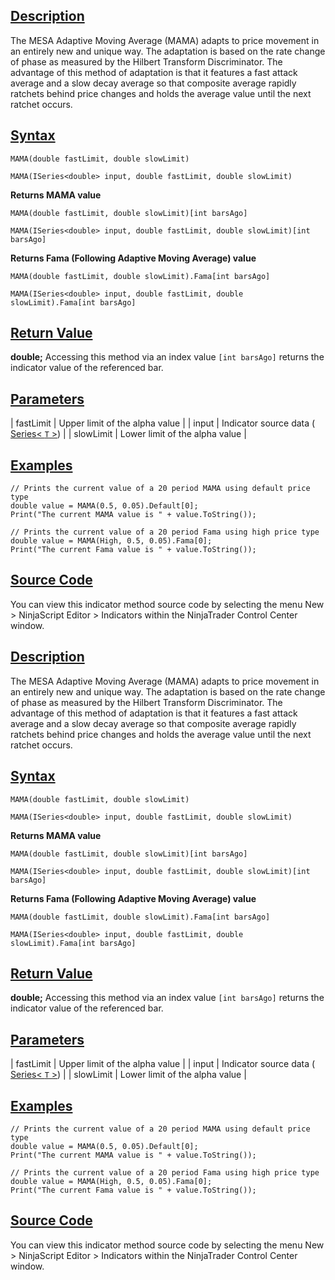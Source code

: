 ## [Description](https://developer.ninjatrader.com/docs/desktop/moving_average_mesa_adaptive\#description)

The MESA Adaptive Moving Average (MAMA) adapts to price movement in an entirely new and unique way. The adaptation is based on the rate change of phase as measured by the Hilbert Transform Discriminator. The advantage of this method of adaptation is that it features a fast attack average and a slow decay average so that composite average rapidly ratchets behind price changes and holds the average value until the next ratchet occurs.

## [Syntax](https://developer.ninjatrader.com/docs/desktop/moving_average_mesa_adaptive\#syntax)

`MAMA(double fastLimit, double slowLimit)`

`MAMA(ISeries<double> input, double fastLimit, double slowLimit)`

**Returns MAMA value**

`MAMA(double fastLimit, double slowLimit)[int barsAgo]`

`MAMA(ISeries<double> input, double fastLimit, double slowLimit)[int barsAgo]`

**Returns Fama (Following Adaptive Moving Average) value**

`MAMA(double fastLimit, double slowLimit).Fama[int barsAgo]`

`MAMA(ISeries<double> input, double fastLimit, double slowLimit).Fama[int barsAgo]`

## [Return Value](https://developer.ninjatrader.com/docs/desktop/moving_average_mesa_adaptive\#return-value)

**double;** Accessing this method via an index value `[int barsAgo]` returns the indicator value of the referenced bar.

## [Parameters](https://developer.ninjatrader.com/docs/desktop/moving_average_mesa_adaptive\#parameters)

| fastLimit | Upper limit of the alpha value |
| input | Indicator source data ( [Series< `T` >](https://developer.ninjatrader.com/docs/desktop/seriest)) |
| slowLimit | Lower limit of the alpha value |

## [Examples](https://developer.ninjatrader.com/docs/desktop/moving_average_mesa_adaptive\#examples)

```jsx-150469391 csharp
// Prints the current value of a 20 period MAMA using default price type
double value = MAMA(0.5, 0.05).Default[0];
Print("The current MAMA value is " + value.ToString());

// Prints the current value of a 20 period Fama using high price type
double value = MAMA(High, 0.5, 0.05).Fama[0];
Print("The current Fama value is " + value.ToString());

```

## [Source Code](https://developer.ninjatrader.com/docs/desktop/moving_average_mesa_adaptive\#source-code)

You can view this indicator method source code by selecting the menu New > NinjaScript Editor > Indicators within the NinjaTrader Control Center window.

## [Description](https://developer.ninjatrader.com/docs/desktop/moving_average_mesa_adaptive\#description)

The MESA Adaptive Moving Average (MAMA) adapts to price movement in an entirely new and unique way. The adaptation is based on the rate change of phase as measured by the Hilbert Transform Discriminator. The advantage of this method of adaptation is that it features a fast attack average and a slow decay average so that composite average rapidly ratchets behind price changes and holds the average value until the next ratchet occurs.

## [Syntax](https://developer.ninjatrader.com/docs/desktop/moving_average_mesa_adaptive\#syntax)

`MAMA(double fastLimit, double slowLimit)`

`MAMA(ISeries<double> input, double fastLimit, double slowLimit)`

**Returns MAMA value**

`MAMA(double fastLimit, double slowLimit)[int barsAgo]`

`MAMA(ISeries<double> input, double fastLimit, double slowLimit)[int barsAgo]`

**Returns Fama (Following Adaptive Moving Average) value**

`MAMA(double fastLimit, double slowLimit).Fama[int barsAgo]`

`MAMA(ISeries<double> input, double fastLimit, double slowLimit).Fama[int barsAgo]`

## [Return Value](https://developer.ninjatrader.com/docs/desktop/moving_average_mesa_adaptive\#return-value)

**double;** Accessing this method via an index value `[int barsAgo]` returns the indicator value of the referenced bar.

## [Parameters](https://developer.ninjatrader.com/docs/desktop/moving_average_mesa_adaptive\#parameters)

| fastLimit | Upper limit of the alpha value |
| input | Indicator source data ( [Series< `T` >](https://developer.ninjatrader.com/docs/desktop/seriest)) |
| slowLimit | Lower limit of the alpha value |

## [Examples](https://developer.ninjatrader.com/docs/desktop/moving_average_mesa_adaptive\#examples)

```jsx-150469391 csharp
// Prints the current value of a 20 period MAMA using default price type
double value = MAMA(0.5, 0.05).Default[0];
Print("The current MAMA value is " + value.ToString());

// Prints the current value of a 20 period Fama using high price type
double value = MAMA(High, 0.5, 0.05).Fama[0];
Print("The current Fama value is " + value.ToString());

```

## [Source Code](https://developer.ninjatrader.com/docs/desktop/moving_average_mesa_adaptive\#source-code)

You can view this indicator method source code by selecting the menu New > NinjaScript Editor > Indicators within the NinjaTrader Control Center window.